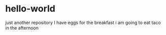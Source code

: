 # hello-world
just another repository
I have eggs for the breakfast
i am going to eat taco in the afternoon
